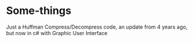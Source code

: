 # Some-things
Just a Huffman Compress/Decompress code, an update from 4 years ago, but now in c# with Graphic User Interface
